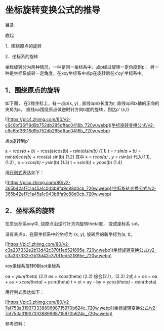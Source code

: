 # 坐标旋转变换公式的推导

目录

收起

1．围绕原点的旋转

2．坐标系的旋转

坐标旋转分为两种情况，一种是同一坐标系中，点p经过旋转一定角度到p'，另一种是坐标系旋转一定角度，在xoy坐标系中点p在旋转后在x'oy'坐标系中。

## 1．围绕原点的旋转

如下图， 在2维坐标上，有一点p(x, y) , 直线opの长度为r, 直线op和x轴的正向的夹角为a。 直线op围绕原点做逆时针方向b度的旋转，到达p’ (s,t)

![https://pic4.zhimg.com/80/v2-c6c6bf36f18d9b752db285dffac0418b_720w.webp](坐标旋转变换公式/v2-c6c6bf36f18d9b752db285dffac0418b_720w.webp)

点p旋转到p&#39;

s = r*cos(a + b) = r*cos(a)cos(b) – r*sin(a)sin(b) (1.1)
t = r *sin(a + b) = r*sin(a)cos(b) + r*cos(a) sin(b) (1.2)
其中 x = r*cos(a) , y = r*sin(a)
代入(1.1), (1.2) ,
s = x*cos(b) – y*sin(b) (1.3)
t = x*sin(b) + y*cos(b) (1.4)

用[行列式](https://zhida.zhihu.com/search?q=%E8%A1%8C%E5%88%97%E5%BC%8F&zhida_source=entity&is_preview=1)表达如下：

![https://picx.zhimg.com/80/v2-365b42af7c1a45a1c043b8fa9c88d0cb_720w.webp](坐标旋转变换公式/v2-365b42af7c1a45a1c043b8fa9c88d0cb_720w.webp)

## 2．坐标系的旋转

在原坐标系xoy中, 绕原点沿逆时针方向旋转theta度， 变成座标系 sot。

设有某点p，在原坐标系中的坐标为 (x, y), 旋转后的新坐标为(s, t)。

![https://pic1.zhimg.com/80/v2-c3a237332e2b13d42c370f1ed52f895e_720w.webp](坐标旋转变换公式/v2-c3a237332e2b13d42c370f1ed52f895e_720w.webp)

xoy坐标系旋转θ到sot坐标系

oa = y*sin(theta) (2.1)
as = x*cos(theta) (2.2)
综合(2.1)，(2.2) 2式
s = os = oa + as = x*cos(theta) + y*sin(theta)
t = ot = ay – by = y*cos(theta) – x*sin(theta)

用行列式表达如下：

![https://pic3.zhimg.com/80/v2-7af753a31937333889698715970b624c_720w.webp](坐标旋转变换公式/v2-7af753a31937333889698715970b624c_720w.webp)

参考资料：

